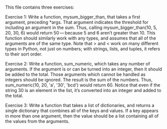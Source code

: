 This file contains three exercises:


Exercise 1:
Write a function, mysum_bigger_than, that takes a first argument, preceding \*args. That argument indicates the threshold for including an argument in the sum. Thus, calling mysum_bigger_than(10, 5, 20, 30, 6) would return 50 — because 5 and 6 aren’t greater than 10. This function should similarly work with any types, and assumes that all of the arguments are of the same type. Note that > and < work on many different types in Python, not just on numbers; with strings, lists, and tuples, it refers to their sort order.


Exercise 2:
Write a function, sum_numeric, which takes any number of arguments. If the argument is or can be turned into an integer, then it should be added to the total. Those arguments which cannot be handled as integers should be ignored. The result is the sum of the numbers. Thus, sum_numeric(10, 20, 'a', '30', 'bcd') would return 60. Notice that even if the string 30 is an element in the list, it’s converted into an integer and added to the total.


Exercise 3:
Write a function that takes a list of dictionaries, and returns a single dictionary that combines all of the keys and values. If a key appears in more than one argument, then the value should be a list containing all of the values from the arguments.